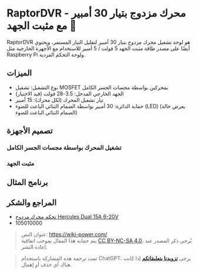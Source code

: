 # RaptorDVR - محرك مزدوج بتيار 30 أمبير مع مثبت الجهد 🚧

RaptorDVR هو لوحة تشغيل محرك مزدوج بتيار 30 أمبير لتقليل التيار المستمر، ويحتوي أيضًا على مصدر طاقة مثبت الجهد 5 فولت / 5 أمبير للاستخدام مع الأجهزة الخارجية مثل Raspberry Pi ولوحة التحكم الفردية.

## الميزات

- نوع التشغيل: تشغيل MOSFET بمحركين بواسطة مجسات الجسر الكامل
- الجهد الخارجي المدخل: 3.5-28 فولت (قيد الاختبار)
- تيار تشغيل المحرك (لكل محرك): 15 أمبير
- حماية الدائرة: 30 أمبير بواسطة الصمام الثنائي الباعث للضوء (LED) (يعرض حالة الصمام الثنائي الباعث للضوء)

## تصميم الأجهزة

### تشغيل المحرك بواسطة مجسات الجسر الكامل

### مثبت الجهد

## برنامج المثال

## المراجع والشكر

- [تحكم محرك مزدوج Hercules Dual 15A 6-20V](https://wiki.seeedstudio.com/Hercules_Dual_15A_6-20V_Motor_Controller/)
- 105010000

> عنوان النص: <https://wiki-power.com/>  
> يتم حماية هذا المقال بموجب اتفاقية [CC BY-NC-SA 4.0](https://creativecommons.org/licenses/by/4.0/deed.zh)، يُرجى ذكر المصدر عند إعادة النشر.

> تمت ترجمة هذه المشاركة باستخدام ChatGPT، يرجى [**تزويدنا بتعليقاتكم**](https://github.com/linyuxuanlin/Wiki_MkDocs/issues/new) إذا كانت هناك أي حذف أو إهمال.